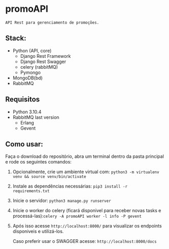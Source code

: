 # promoAPI

    API Rest para gerenciamento de promoções.

## Stack:

- Python (API, core)
  - Django Rest Framework
  - Django Rest Swagger
  - celery (rabbitMQ)
  - Pymongo
- MongoDB(bd)
- RabbitMQ

## Requisitos

- Python 3.10.4
- RabbitMQ last version
  - Erlang
  - Gevent

## Como usar:

Faça o download do repositório, abra um terminal dentro da pasta principal e rode os seguintes comandos:

1. Opcionalmente, crie um ambiente virtual com: `python3 -m virtualenv venv && source venv/bin/activate`

2. Instale as dependências necessárias: `pip3 install -r requirements.txt`

3. Inicie o servidor: `python3 manage.py runserver`

4. Inicie o worker do celery (ficará disponivel para receber novas tasks e processá-las):`celery -A promoAPI worker -l info -P gevent`

5. Após isso acesse `http://localhost:8000/` para visualizar os endpoints disponiveis e utilizá-los.
   
   Caso preferir usar o SWAGGER acesse: `http://localhost:8000/docs`
